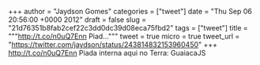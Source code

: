 
+++
author = "Jaydson Gomes"
categories = ["tweet"]
date = "Thu Sep 06 20:56:00 +0000 2012"
draft = false
slug = "21d76351b8fab2cef22c3dd0dc39d08eca75fbd2"
tags = ["tweet"]
title = """http://t.co/n0uQ7Enn Piad..."""
tweet = true
micro = true
tweet_url = "https://twitter.com/jaydson/status/243814832153960450"
+++
http://t.co/n0uQ7Enn Piada interna aqui no Terra: GuaiacaJS
